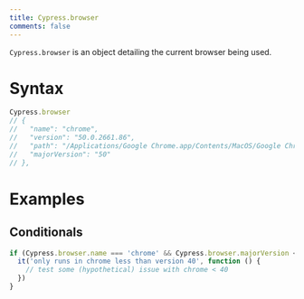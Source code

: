 ```yaml
---
title: Cypress.browser
comments: false
---
```


`Cypress.browser` is an object detailing the current browser being used.

# Syntax

```javascript
Cypress.browser
// {
//   "name": "chrome",
//   "version": "50.0.2661.86",
//   "path": "/Applications/Google Chrome.app/Contents/MacOS/Google Chrome",
//   "majorVersion": "50"
// },
```

# Examples

## Conditionals

```javascript
if (Cypress.browser.name === 'chrome' && Cypress.browser.majorVersion < 40) {
  it('only runs in chrome less than version 40', function () {
    // test some (hypothetical) issue with chrome < 40
  })
}
```

